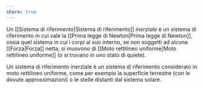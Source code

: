 ```yaml
---
share: true
---
```

Un [[Sistema di riferimento|Sistema di riferimento]] *inerziale* è un sistema di riferimento in cui vale la [[Prima legge di Newton|Prima legge di Newton]], ossia quel sistema in cui i corpi al suo interno, se non soggetti ad alcuna [[Forza|Forza]] netta, si muovono di [[Moto rettilineo uniforme|Moto rettilineo uniforme]] (o si trovano in uno stato di quiete).

Un sistema di riferimento inerziale è un sistema di riferimento considerato in moto rettilineo uniforme, come per esempio la superficie terrestre (con le dovute approssimazioni) o le stelle distanti dal sistema solare.